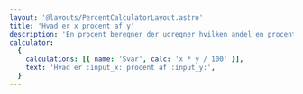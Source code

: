 ```yaml
---
layout: '@layouts/PercentCalculatorLayout.astro'
title: 'Hvad er x procent af y'
description: 'En procent beregner der udregner hvilken andel en procent er af et tal'
calculator:
  {
    calculations: [{ name: 'Svar', calc: 'x * y / 100' }],
    text: 'Hvad er :input_x: procent af :input_y:',
  }
---
```

